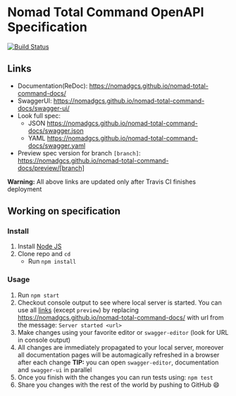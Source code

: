 # Nomad Total Command OpenAPI Specification
[![Build Status](https://travis-ci.org/NomadGCS/nomad-total-command-docs.svg?branch=master)](https://travis-ci.org/NomadGCS/nomad-total-command-docs)

## Links

- Documentation(ReDoc): https://nomadgcs.github.io/nomad-total-command-docs/
- SwaggerUI: https://nomadgcs.github.io/nomad-total-command-docs/swagger-ui/
- Look full spec:
    + JSON https://nomadgcs.github.io/nomad-total-command-docs/swagger.json
    + YAML https://nomadgcs.github.io/nomad-total-command-docs/swagger.yaml
- Preview spec version for branch `[branch]`: https://nomadgcs.github.io/nomad-total-command-docs/preview/[branch]

**Warning:** All above links are updated only after Travis CI finishes deployment

## Working on specification
### Install

1. Install [Node JS](https://nodejs.org/)
2. Clone repo and `cd`
    + Run `npm install`

### Usage

1. Run `npm start`
2. Checkout console output to see where local server is started. You can use all [links](#links) (except `preview`) by replacing https://nomadgcs.github.io/nomad-total-command-docs/ with url from the message: `Server started <url>`
3. Make changes using your favorite editor or `swagger-editor` (look for URL in console output)
4. All changes are immediately propagated to your local server, moreover all documentation pages will be automagically refreshed in a browser after each change
**TIP:** you can open `swagger-editor`, documentation and `swagger-ui` in parallel
5. Once you finish with the changes you can run tests using: `npm test`
6. Share you changes with the rest of the world by pushing to GitHub :smile:
